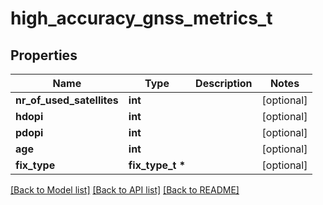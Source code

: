 # high_accuracy_gnss_metrics_t

## Properties
Name | Type | Description | Notes
------------ | ------------- | ------------- | -------------
**nr_of_used_satellites** | **int** |  | [optional] 
**hdopi** | **int** |  | [optional] 
**pdopi** | **int** |  | [optional] 
**age** | **int** |  | [optional] 
**fix_type** | **fix_type_t \*** |  | [optional] 

[[Back to Model list]](../README.md#documentation-for-models) [[Back to API list]](../README.md#documentation-for-api-endpoints) [[Back to README]](../README.md)


